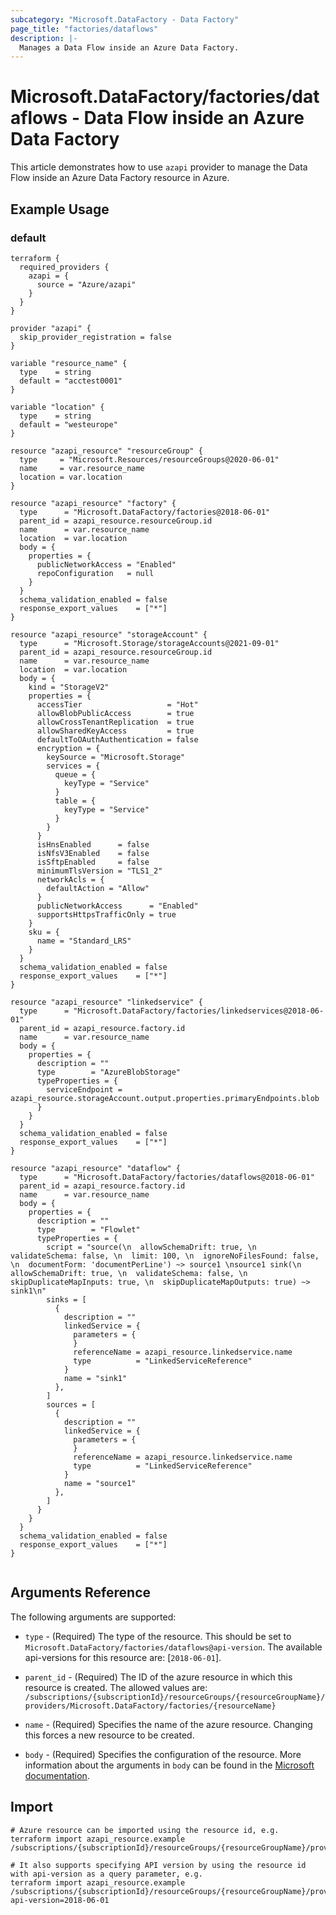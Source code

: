 ```yaml
---
subcategory: "Microsoft.DataFactory - Data Factory"
page_title: "factories/dataflows"
description: |-
  Manages a Data Flow inside an Azure Data Factory.
---
```


# Microsoft.DataFactory/factories/dataflows - Data Flow inside an Azure Data Factory

This article demonstrates how to use `azapi` provider to manage the Data Flow inside an Azure Data Factory resource in Azure.

## Example Usage

### default

```hcl
terraform {
  required_providers {
    azapi = {
      source = "Azure/azapi"
    }
  }
}

provider "azapi" {
  skip_provider_registration = false
}

variable "resource_name" {
  type    = string
  default = "acctest0001"
}

variable "location" {
  type    = string
  default = "westeurope"
}

resource "azapi_resource" "resourceGroup" {
  type     = "Microsoft.Resources/resourceGroups@2020-06-01"
  name     = var.resource_name
  location = var.location
}

resource "azapi_resource" "factory" {
  type      = "Microsoft.DataFactory/factories@2018-06-01"
  parent_id = azapi_resource.resourceGroup.id
  name      = var.resource_name
  location  = var.location
  body = {
    properties = {
      publicNetworkAccess = "Enabled"
      repoConfiguration   = null
    }
  }
  schema_validation_enabled = false
  response_export_values    = ["*"]
}

resource "azapi_resource" "storageAccount" {
  type      = "Microsoft.Storage/storageAccounts@2021-09-01"
  parent_id = azapi_resource.resourceGroup.id
  name      = var.resource_name
  location  = var.location
  body = {
    kind = "StorageV2"
    properties = {
      accessTier                   = "Hot"
      allowBlobPublicAccess        = true
      allowCrossTenantReplication  = true
      allowSharedKeyAccess         = true
      defaultToOAuthAuthentication = false
      encryption = {
        keySource = "Microsoft.Storage"
        services = {
          queue = {
            keyType = "Service"
          }
          table = {
            keyType = "Service"
          }
        }
      }
      isHnsEnabled      = false
      isNfsV3Enabled    = false
      isSftpEnabled     = false
      minimumTlsVersion = "TLS1_2"
      networkAcls = {
        defaultAction = "Allow"
      }
      publicNetworkAccess      = "Enabled"
      supportsHttpsTrafficOnly = true
    }
    sku = {
      name = "Standard_LRS"
    }
  }
  schema_validation_enabled = false
  response_export_values    = ["*"]
}

resource "azapi_resource" "linkedservice" {
  type      = "Microsoft.DataFactory/factories/linkedservices@2018-06-01"
  parent_id = azapi_resource.factory.id
  name      = var.resource_name
  body = {
    properties = {
      description = ""
      type        = "AzureBlobStorage"
      typeProperties = {
        serviceEndpoint = azapi_resource.storageAccount.output.properties.primaryEndpoints.blob
      }
    }
  }
  schema_validation_enabled = false
  response_export_values    = ["*"]
}

resource "azapi_resource" "dataflow" {
  type      = "Microsoft.DataFactory/factories/dataflows@2018-06-01"
  parent_id = azapi_resource.factory.id
  name      = var.resource_name
  body = {
    properties = {
      description = ""
      type        = "Flowlet"
      typeProperties = {
        script = "source(\n  allowSchemaDrift: true, \n  validateSchema: false, \n  limit: 100, \n  ignoreNoFilesFound: false, \n  documentForm: 'documentPerLine') ~> source1 \nsource1 sink(\n  allowSchemaDrift: true, \n  validateSchema: false, \n  skipDuplicateMapInputs: true, \n  skipDuplicateMapOutputs: true) ~> sink1\n"
        sinks = [
          {
            description = ""
            linkedService = {
              parameters = {
              }
              referenceName = azapi_resource.linkedservice.name
              type          = "LinkedServiceReference"
            }
            name = "sink1"
          },
        ]
        sources = [
          {
            description = ""
            linkedService = {
              parameters = {
              }
              referenceName = azapi_resource.linkedservice.name
              type          = "LinkedServiceReference"
            }
            name = "source1"
          },
        ]
      }
    }
  }
  schema_validation_enabled = false
  response_export_values    = ["*"]
}


```



## Arguments Reference

The following arguments are supported:

* `type` - (Required) The type of the resource. This should be set to `Microsoft.DataFactory/factories/dataflows@api-version`. The available api-versions for this resource are: [`2018-06-01`].

* `parent_id` - (Required) The ID of the azure resource in which this resource is created. The allowed values are:  
  `/subscriptions/{subscriptionId}/resourceGroups/{resourceGroupName}/providers/Microsoft.DataFactory/factories/{resourceName}`

* `name` - (Required) Specifies the name of the azure resource. Changing this forces a new resource to be created.

* `body` - (Required) Specifies the configuration of the resource. More information about the arguments in `body` can be found in the [Microsoft documentation](https://learn.microsoft.com/en-us/azure/templates/Microsoft.DataFactory/factories/dataflows?pivots=deployment-language-terraform).

## Import

 ```shell
 # Azure resource can be imported using the resource id, e.g.
 terraform import azapi_resource.example /subscriptions/{subscriptionId}/resourceGroups/{resourceGroupName}/providers/Microsoft.DataFactory/factories/{resourceName}/dataflows/{resourceName}
 
 # It also supports specifying API version by using the resource id with api-version as a query parameter, e.g.
 terraform import azapi_resource.example /subscriptions/{subscriptionId}/resourceGroups/{resourceGroupName}/providers/Microsoft.DataFactory/factories/{resourceName}/dataflows/{resourceName}?api-version=2018-06-01
 ```
